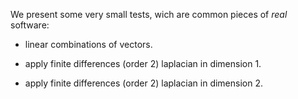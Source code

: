 We present some very small tests, wich are common pieces of _real_
software:

* linear combinations of vectors.


* apply finite differences (order 2) laplacian in dimension 1.

* apply finite differences (order 2) laplacian in dimension 2.


